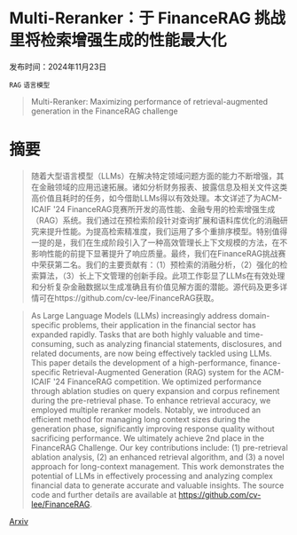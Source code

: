 # Multi-Reranker：于 FinanceRAG 挑战里将检索增强生成的性能最大化

发布时间：2024年11月23日

`RAG` `语言模型`

> Multi-Reranker: Maximizing performance of retrieval-augmented generation in the FinanceRAG challenge

# 摘要

> 随着大型语言模型（LLMs）在解决特定领域问题方面的能力不断增强，其在金融领域的应用迅速拓展。诸如分析财务报表、披露信息及相关文件这类高价值且耗时的任务，如今借助LLMs得以有效处理。本文详述了为ACM-ICAIF '24 FinanceRAG竞赛所开发的高性能、金融专用的检索增强生成（RAG）系统。我们通过在预检索阶段针对查询扩展和语料库优化的消融研究来提升性能。为提高检索精准度，我们运用了多个重排序模型。特别值得一提的是，我们在生成阶段引入了一种高效管理长上下文规模的方法，在不影响性能的前提下显著提升了响应质量。最终，我们在FinanceRAG挑战赛中荣获第二名。我们的主要贡献有：（1）预检索的消融分析，（2）强化的检索算法，（3）长上下文管理的创新手段。此项工作彰显了LLMs在有效处理和分析复杂金融数据以生成准确且有价值见解方面的潜能。源代码及更多详情可在https://github.com/cv-lee/FinanceRAG获取。

> As Large Language Models (LLMs) increasingly address domain-specific problems, their application in the financial sector has expanded rapidly. Tasks that are both highly valuable and time-consuming, such as analyzing financial statements, disclosures, and related documents, are now being effectively tackled using LLMs. This paper details the development of a high-performance, finance-specific Retrieval-Augmented Generation (RAG) system for the ACM-ICAIF '24 FinanceRAG competition. We optimized performance through ablation studies on query expansion and corpus refinement during the pre-retrieval phase. To enhance retrieval accuracy, we employed multiple reranker models. Notably, we introduced an efficient method for managing long context sizes during the generation phase, significantly improving response quality without sacrificing performance. We ultimately achieve 2nd place in the FinanceRAG Challenge. Our key contributions include: (1) pre-retrieval ablation analysis, (2) an enhanced retrieval algorithm, and (3) a novel approach for long-context management. This work demonstrates the potential of LLMs in effectively processing and analyzing complex financial data to generate accurate and valuable insights. The source code and further details are available at https://github.com/cv-lee/FinanceRAG.

[Arxiv](https://arxiv.org/abs/2411.16732)